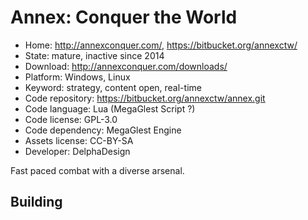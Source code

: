 # Annex: Conquer the World

- Home: http://annexconquer.com/, https://bitbucket.org/annexctw/
- State: mature, inactive since 2014
- Download: http://annexconquer.com/downloads/
- Platform: Windows, Linux
- Keyword: strategy, content open, real-time
- Code repository: https://bitbucket.org/annexctw/annex.git
- Code language: Lua (MegaGlest Script ?)
- Code license: GPL-3.0
- Code dependency: MegaGlest Engine
- Assets license: CC-BY-SA
- Developer: DelphaDesign

Fast paced combat with a diverse arsenal.

## Building
